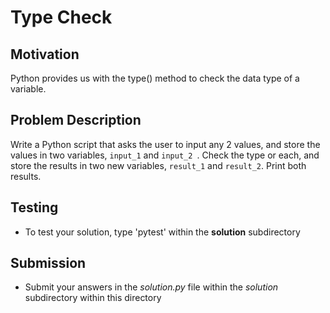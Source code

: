 # Type Check

## Motivation
Python provides us with the type() method to check the data type of a variable. 

## Problem Description
Write a Python script that asks the user to input any 2 values, and store the values in two variables, `input_1` and `input_2 `.
Check the type or each, and store the results in two new variables, `result_1` and `result_2`.
Print both results.

## Testing
* To test your solution, type 'pytest' within the **solution** subdirectory

## Submission
* Submit your answers in the *solution.py* file within the *solution* subdirectory within this directory
